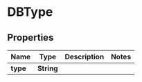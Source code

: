 

# DBType

## Properties

Name | Type | Description | Notes
------------ | ------------- | ------------- | -------------
**type** | **String** |  | 



